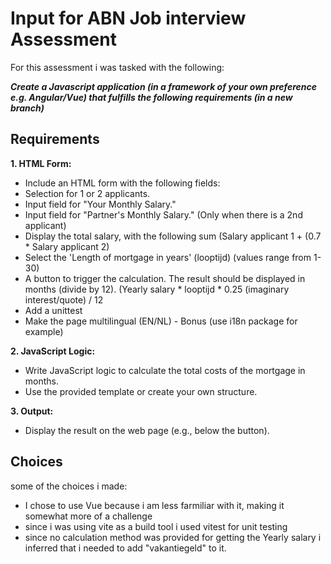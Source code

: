 # Input for ABN Job interview Assessment

For this assessment i was tasked with the following:

_**Create a Javascript application (in a framework of your own preference e.g. Angular/Vue) that fulfills the following requirements (in a new branch)**_

## Requirements
**1. HTML Form:**

* Include an HTML form with the following fields:
* Selection for 1 or 2 applicants.
* Input field for "Your Monthly Salary."
* Input field for "Partner's Monthly Salary." (Only when there is a 2nd applicant)
* Display the total salary, with the following sum (Salary applicant 1 + (0.7 * Salary applicant 2)
* Select the 'Length of mortgage in years' (looptijd) (values range from 1-30)
* A button to trigger the calculation. The result should be displayed in months (divide by 12). (Yearly salary * looptijd * 0.25 (imaginary interest/quote) / 12
* Add a unittest
* Make the page multilingual (EN/NL) - Bonus (use i18n package for example)

**2. JavaScript Logic:**

* Write JavaScript logic to calculate the total costs of the mortgage in months.
* Use the provided template or create your own structure.

**3. Output:**

* Display the result on the web page (e.g., below the button).


## Choices

some of the choices i made:

* I chose to use Vue because i am less farmiliar with it, making it somewhat more of a challenge
* since i was using vite as a build tool i used vitest for unit testing
* since no calculation method was provided for getting the Yearly salary i inferred that i needed to add "vakantiegeld" to it.


